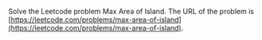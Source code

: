 Solve the Leetcode problem Max Area of Island.
The URL of the problem is [https://leetcode.com/problems/max-area-of-island](https://leetcode.com/problems/max-area-of-island).
